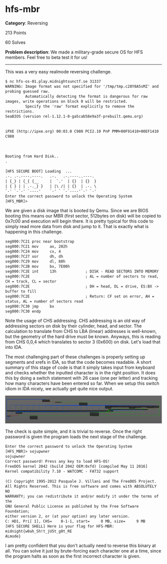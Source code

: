 # hfs-mbr

**Category**: Reversing

213 Points

60 Solves

**Problem description**:
We made a military-grade secure OS for HFS members. Feel free to beta test it for us! 

---

This was a very easy realmode reversing challenge.

```
$ nc hfs-os-01.play.midnightsunctf.se 31337
WARNING: Image format was not specified for '/tmp/tmp.c28Y8A5sMZ' and probing guessed raw.
         Automatically detecting the format is dangerous for raw images, write operations on block 0 will be restricted.
         Specify the 'raw' format explicitly to remove the restrictions.
SeaBIOS (version rel-1.12.1-0-ga5cab58e9a3f-prebuilt.qemu.org)


iPXE (http://ipxe.org) 00:03.0 C980 PCI2.10 PnP PMM+00F91410+00EF1410 C980



Booting from Hard Disk..
.

[HFS SECURE BOOT] Loading  ...
.-. .-.----.----.   .-.   .-.----..----.
| {_} | {_{ {__     |  `.'  | {}  | {}  }
| { } | | .-._} }   | |\ /| | {}  | .-. \
`-' `-`-' `----'    `-' ` `-`----'`-' `-'
Enter the correct password to unlock the Operating System
[HFS_MBR]>
```

We are given a disk image that is booted by Qemu. Since we are BIOS booting this means our MBR (first sector, 512bytes on disk) will be copied to 0x7c00 and execution will begin there. It is pretty typical for this code to simply read more data from disk and jump to it. That is exactly what is happening in this challenge.

```
seg000:7C21 proc near bootstrap
seg000:7C21 mov     ax, 202h
seg000:7C24 mov     cx, 4
seg000:7C27 xor     dh, dh
seg000:7C29 mov     dl, 80h
seg000:7C2B mov     bx, 7E00h
seg000:7C2E int     13h             ; DISK - READ SECTORS INTO MEMORY
seg000:7C2E                         ; AL = number of sectors to read, CH = track, CL = sector
seg000:7C2E                         ; DH = head, DL = drive, ES:BX -> buffer to fill
seg000:7C2E                         ; Return: CF set on error, AH = status, AL = number of sectors read
seg000:7C30 jmp     bx
seg000:7C30 endp
```

Note the usage of CHS addressing. CHS addressing is an old way of addressing sectors on disk by their cylinder, head, and sector. The calculation to translate from CHS to LBA (linear) addresses is well-known, but the geometry of the hard drive must be known. Anyways, this is reading from CHS 0,0,4 which translates to sector 3 (0x600) on disk. Let's load that into IDA.

The most challenging part of these challenges is properly setting up segments and xrefs in IDA, so that the code becomes readable. A short summary of this stage of code is that it simply takes input from keyboard and checks whether the inputted character is in the right position. It does this by doing a switch statement with 26 case (one per letter) and tracking how many characters have been entered so far. When we setup this switch idiom in IDA nicely, we actually get quite nice output.

![check.png](check.png)

The check is quite simple, and it is trivial to reverse. Once the right password is given the program loads the next stage of the challenge.

```
Enter the correct password to unlock the Operating System
[HFS_MBR]> sojupwner
sojupwner
Correct password! Press any key to load HFS-OS!
FreeDOS kernel 2042 (build 2042 OEM:0xfd) [compiled May 11 2016]
Kernel compatibility 7.10 - WATCOMC - FAT32 support

(C) Copyright 1995-2012 Pasquale J. Villani and The FreeDOS Project.
All Rights Reserved. This is free software and comes with ABSOLUTELY NO
WARRANTY; you can redistribute it and/or modify it under the terms of the
GNU General Public License as published by the Free Software Foundation;
either version 2, or (at your option) any later version.
C: HD1, Pri[ 1], CHS=    0-1-1, start=     0 MB, size=     9 MB
[HFS SECURE SHELL] Here is your flag for HFS-MBR: midnight{w0ah_Sh!t_jU5t_g0t_RE
ALmode}
```

I am pretty confident that you don't actually need to reverse this binary at all. You can solve it just by brute-forcing each character one at a time, since the program halts as soon as the first incorrect character is given.
